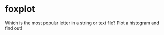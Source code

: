 # foxplot
Which is the most popular letter in a string or text file? Plot a histogram and find out!
